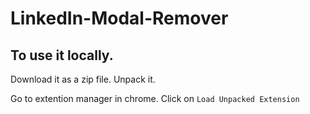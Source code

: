 # LinkedIn-Modal-Remover

## To use it locally. 
Download it as a zip file.
Unpack it.

Go to extention manager in chrome. Click on `Load Unpacked Extension`

